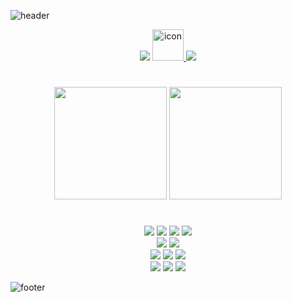 ![header](https://capsule-render.vercel.app/api?type=waving&color=34d9ad&text=%20Choewy%20%20&height=200&fontSize=90&fontColor=ffffff)

<div align="center">
    <a href="https://hits.seeyoufarm.com"><img src="https://hits.seeyoufarm.com/api/count/incr/badge.svg?url=https%3A%2F%2Fgithub.com%2Fchoewy&count_bg=%235FF3C1&title_bg=%23555555&title=hits&edge_flat=false"/></a>
    <a href="https://github.com/choewy"><img src="https://techstack-generator.vercel.app/github-icon.svg" alt="icon" width="50" height="50" />
    <a href="https://choewy.tistory.com"><img src="https://img.shields.io/badge/blog-tistory-yellow"></a>
</div>
    
<h1></h1>
    
<div align="center">
    <img style="height: 180px" src="https://github-readme-stats.vercel.app/api?username=choewy">
    <img style="height: 180px" src="https://github-readme-stats.vercel.app/api/top-langs/?username=choewy&layout=compact">
</div>
    
<h1></h1>
    
<div align=center>
  <img src="https://img.shields.io/badge/html5-E34F26?style=for-the-badge&logo=html5&logoColor=white"> 
  <img src="https://img.shields.io/badge/css-1572B6?style=for-the-badge&logo=css3&logoColor=white"> 
  <img src="https://img.shields.io/badge/javascript-F7DF1E?style=for-the-badge&logo=javascript&logoColor=black"> 
  <img src="https://img.shields.io/badge/jquery-0769AD?style=for-the-badge&logo=jquery&logoColor=white">
  <br>
  <img src="https://img.shields.io/badge/python-3776AB?style=for-the-badge&logo=python&logoColor=white"> 
  <img src="https://img.shields.io/badge/flask-000000?style=for-the-badge&logo=flask&logoColor=white">
  <br>
  <img src="https://img.shields.io/badge/mysql-4479A1?style=for-the-badge&logo=mysql&logoColor=white"> 
  <img src="https://img.shields.io/badge/mongoDB-47A248?style=for-the-badge&logo=MongoDB&logoColor=white">
  <img src="https://img.shields.io/badge/bootstrap-7952B3?style=for-the-badge&logo=bootstrap&logoColor=white">
  <br>
  <img src="https://img.shields.io/badge/github-181717?style=for-the-badge&logo=github&logoColor=white">
  <img src="https://img.shields.io/badge/git-F05032?style=for-the-badge&logo=git&logoColor=white">
  <img src="https://img.shields.io/badge/fontawesome-339AF0?style=for-the-badge&logo=fontawesome&logoColor=white">
  <br>
</div>

<!-- 
    <div align="center">
        <img src="https://github-profile-trophy.vercel.app/?username=choewy&margin-w=15">
    </div> 
-->

![footer](https://capsule-render.vercel.app/api?section=footer&type=waving&color=34d9ad)
